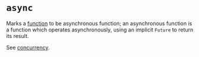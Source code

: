 # `async`

Marks a [function][concept-functions] to be asynchronous function; an asynchronous function is a function which operates asynchronously, using an implicit `Future` to return its result.

See [concurrency][concept-concurrency].

[concept-concurrency]: ../info/concurrency.md
[concept-functions]: ../../../../reference/concepts/functions.md
